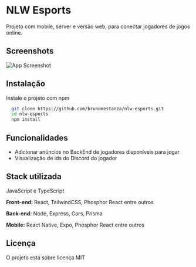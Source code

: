 
# NLW Esports

Projeto com mobile, server e versão web, para conectar jogadores de jogos online.


## Screenshots

![App Screenshot](https://i.imgur.com/tdrulR8.png)


## Instalação

Instale o projeto com npm

```bash
  git clone https://github.com/brunomestanza/nlw-esports.git
  cd nlw-esports
  npm install
```
    
## Funcionalidades

- Adicionar anúncios no BackEnd de jogadores disponíveis para jogar
- Visualização de ids do Discord do jogador


## Stack utilizada

JavaScript e TypeScript

**Front-end:** React, TailwindCSS, Phosphor React entre outros

**Back-end:** Node, Express, Cors, Prisma

**Mobile:** React Native, Expo, Phosphor React entre outros


## Licença

O projeto está sobre licença MIT

